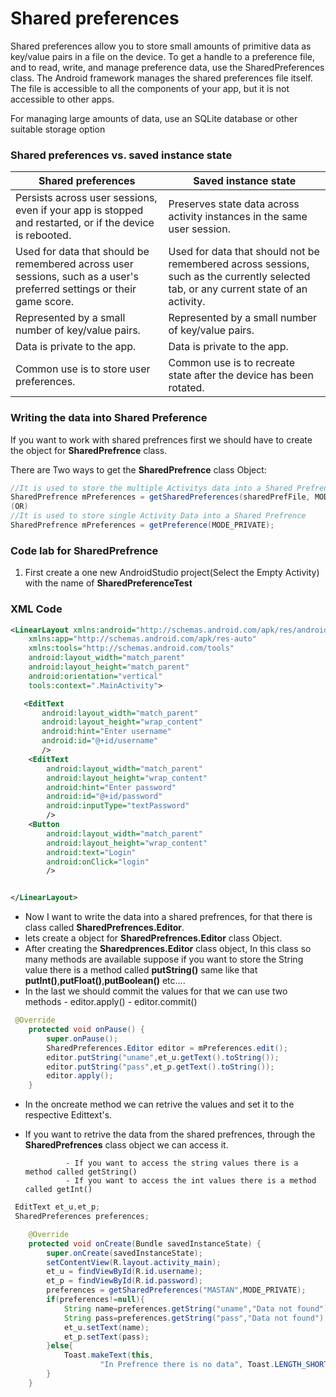 # Shared preferences

Shared preferences allow you to store small amounts of primitive data as key/value pairs in a file on the device. To get a handle to a preference file, and to read, write, and manage preference data, use the SharedPreferences class. The Android framework manages the shared preferences file itself. The file is accessible to all the components of your app, but it is not accessible to other apps.

For managing large amounts of data, use an SQLite database or other suitable storage option

### Shared preferences vs. saved instance state

Shared preferences | Saved instance state
------------------ | --------------------
Persists across user sessions, even if your app is stopped and restarted, or if the device is rebooted.| Preserves state data across activity instances in the same user session.
Used for data that should be remembered across user sessions, such as a user's preferred settings or their game score.| Used for data that should not be remembered across sessions, such as the currently selected tab, or any current state of an activity.
Represented by a small number of key/value pairs. | Represented by a small number of key/value pairs.
Data is private to the app. | Data is private to the app.
Common use is to store user preferences. | Common use is to recreate state after the device has been rotated.

### Writing the data into Shared Preference

If you want to work with shared prefrences first we should have to create the object for **SharedPrefrence** class.

There are Two ways to get the **SharedPrefrence** class Object:
```java
//It is used to store the multiple Activitys data into a Shared Prefrence
SharedPrefrence mPreferences = getSharedPreferences(sharedPrefFile, MODE_PRIVATE);
(OR)
//It is used to store single Activity Data into a Shared Prefrence
SharedPrefrence mPreferences = getPreference(MODE_PRIVATE);
```
### Code lab for SharedPrefrence
1. First create a one new AndroidStudio project(Select the Empty Activity) with the name of **SharedPreferenceTest**
### XML Code
```xml
<LinearLayout xmlns:android="http://schemas.android.com/apk/res/android"
    xmlns:app="http://schemas.android.com/apk/res-auto"
    xmlns:tools="http://schemas.android.com/tools"
    android:layout_width="match_parent"
    android:layout_height="match_parent"
    android:orientation="vertical"
    tools:context=".MainActivity">

   <EditText
       android:layout_width="match_parent"
       android:layout_height="wrap_content"
       android:hint="Enter username"
       android:id="@+id/username"
       />
    <EditText
        android:layout_width="match_parent"
        android:layout_height="wrap_content"
        android:hint="Enter password"
        android:id="@+id/password"
        android:inputType="textPassword"
        />
    <Button
        android:layout_width="match_parent"
        android:layout_height="wrap_content"
        android:text="Login"
        android:onClick="login"
        />


</LinearLayout>
```
- Now I want to write the data into a shared prefrences, for that there is class called **SharedPrefrences.Editor**.
- lets create a object for **SharedPrefrences.Editor** class Object.
- After creating the **Sharedprences.Editor** class object, In this class so many methods are available suppose if you want to store the String value there is a method called
**putString()** same like that **putInt()**,**putFloat()**,**putBoolean()** etc....
- In the last we should commit the values for that we can use two methods 
      - editor.apply()
      - editor.commit()

```java
 @Override
    protected void onPause() {
        super.onPause();
        SharedPreferences.Editor editor = mPreferences.edit();
        editor.putString("uname",et_u.getText().toString());
        editor.putString("pass",et_p.getText().toString());
        editor.apply();
    }
```
- In the oncreate method we can retrive the values and set it to the respective Edittext's.
- If you want to retrive the data from the shared prefrences, through the **SharedPrefrences** class object we can access it.


               - If you want to access the string values there is a method called getString()
               - If you want to access the int values there is a method called getInt()
```java
 EditText et_u,et_p;
 SharedPreferences preferences;

    @Override
    protected void onCreate(Bundle savedInstanceState) {
        super.onCreate(savedInstanceState);
        setContentView(R.layout.activity_main);
        et_u = findViewById(R.id.username);
        et_p = findViewById(R.id.password);
        preferences = getSharedPreferences("MASTAN",MODE_PRIVATE);
        if(preferences!=null){
            String name=preferences.getString("uname","Data not found");
            String pass=preferences.getString("pass","Data not found");
            et_u.setText(name);
            et_p.setText(pass);
        }else{
            Toast.makeText(this,
                    "In Prefrence there is no data", Toast.LENGTH_SHORT).show();
        }
    }

```
